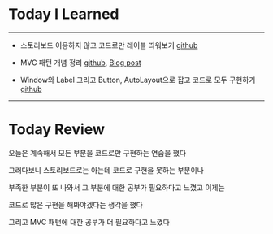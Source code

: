 # Today I Learned

---

- 스토리보드 이용하지 않고 코드로만 레이블 띄워보기 [github](https://github.com/VincentGeranium/Swift-Study/tree/master/2019-05-27-Study)

- MVC 패턴 개념 정리 [github](https://github.com/VincentGeranium/VincentGeranium.github.io/blob/master/_posts/2019-05-27-MVC-Pattern-Study.markdown), [Blog post](https://vincentgeranium.github.io/ios,/swift/2019/05/27/MVC-Pattern-Study.html)

- Window와 Label 그리고 Button, AutoLayout으로 잡고 코드로 모두 구현하기 [github](https://github.com/VincentGeranium/Swift-Study/tree/master/2019-05-27-UIWindow-And-UIButton-ByCode)

---

# Today Review

오늘은 계속해서 모든 부분을 코드로만 구현하는 연습을 했다

그러다보니 스토리보드로는 아는데 코드로 구현을 못하는 부분이나

부족한 부분이 또 나와서 그 부분에 대한 공부가 필요하다고 느꼈고 이제는

코드로 많은 구현을 해봐야겠다는 생각을 했다

그리고 MVC 패턴에 대한 공부가 더 필요하다고 느꼈다